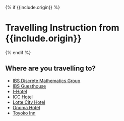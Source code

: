 ---
---

{% 
if {{include.origin}} 
%} 
# Travelling Instruction from {{include.origin}}
{%
endif
%}

## Where are you travelling to?

- [IBS Discrete Mathematics Group](dimag/)
- [IBS Guesthouse](ibsdorm/)
- [I-Hotel](ihotel/)
- [ICC Hotel](icc/)
- [Lotte City Hotel](lotte/)
- [Onoma Hotel](onoma/)
- [Toyoko Inn](toyoko/)